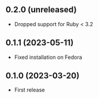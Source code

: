 ## 0.2.0 (unreleased)

- Dropped support for Ruby < 3.2

## 0.1.1 (2023-05-11)

- Fixed installation on Fedora

## 0.1.0 (2023-03-20)

- First release
